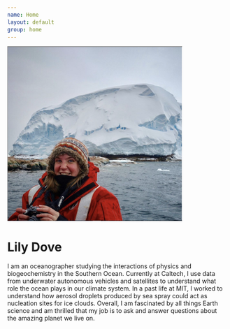 ```yaml
---
name: Home
layout: default
group: home
---
```


<img src="/static/img/LilyDove1.jpg" class="img-responsive center-block" width="400" height="400" alt="Sitting in front of the recently discovered Sif Island in the Amundsen Sea, Antarctica!"/>

<h1 class="text-center">Lily Dove</h1>

<p class="lead text-justify">
I am an oceanographer studying the interactions of physics and biogeochemistry in the Southern Ocean. Currently at Caltech, I use data from underwater autonomous vehicles and satellites to understand what role the ocean plays in our climate system. In a past life at MIT, I worked to understand how aerosol droplets produced by sea spray could act as nucleation sites for ice clouds. Overall, I am fascinated by all things Earth science and am thrilled that my job is to ask and answer questions about the amazing planet we live on.
</p>
